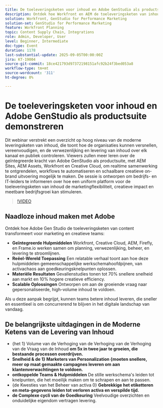 ```yaml
---
title: De toeleveringsketen voor inhoud en Adobe GenStudio als productsuite demonstreren
description: Ontdek hoe Workfront en AEM de toeleveringsketen van inhoud verbinden. Leer hoe Adobe Gen Studio planning, creatie, levering, en inzichten stroomlijnt.
solution: Workfront, GenStudio for Performance Marketing
solution-set: GenStudio for Performance Marketing
feature: Workfront Planning
topic: Content Supply Chain, Integrations
role: Admin, Developer, User
level: Beginner, Intermediate
doc-type: Event
duration: 1178
last-substantial-update: 2025-09-05T00:00:00Z
jira: KT-19004
source-git-commit: 18ce421793d97372198151afc92b24f3bed053a8
workflow-type: tm+mt
source-wordcount: '311'
ht-degree: 0%

---
```



# De toeleveringsketen voor inhoud en Adobe GenStudio als productsuite demonstreren

Dit webinar verstrekt een overzicht op hoog niveau van de moderne leveringsketen van inhoud, die toont hoe de organisaties kunnen versnellen, vereenvoudigen, en de verwezenlijking en levering van inhoud over elk kanaal en publiek controleren. Viewers zullen meer leren over de geïntegreerde kracht van Adobe GenStudio als productsuite, met AEM Sites, AEM Assets, Workfront en Creative Cloud, om realtime samenwerking te ontgrendelen, workflows te automatiseren en schaalbare creatieve on-brand uitvoering mogelijk te maken. De sessie is ontworpen om bedrijfs- en IT-leiders te informeren over hoe een uniform platform voor de toeleveringsketen van inhoud de marketingflexibiliteit, creatieve impact en meetbare bedrijfsgroei kan stimuleren.

>[!VIDEO](https://video.tv.adobe.com/v/3472985/?learn=on&enablevpops&captions=dut)

## Naadloze inhoud maken met Adobe

Ontdek hoe Adobe Gen Studio de toeleveringsketen van content transformeert voor marketing en creatieve teams:

* **Geïntegreerde Hulpmiddelen** Workfront, Creative Cloud, AEM, Firefly, en Frame.io werken samen om planning, verwezenlijking, beheer, en levering te stroomlijnen.
* **Reëel-Wereld Toepassing** Een relatable verhaal toont aan hoe deze hulpmiddelen gemeenschappelijke werkschemahoofdpijnen, van activachaos aan goedkeuringsknelpunten oplossen.
* **Materiële Resultaten** Gevallenstudies tonen tot 70% snellere snelheid aan markt en 10% hogere creatieve efficiency.
* **Scalable Oplossingen** Ontworpen om aan de groeiende vraag naar gepersonaliseerde, high-volume inhoud te voldoen.

Als u deze aanpak begrijpt, kunnen teams betere inhoud leveren, die sneller en essentieel is om concurrerend te blijven in het digitale landschap van vandaag.

## De belangrijkste uitdagingen in de Moderne Ketens van de Levering van Inhoud

* {het 1} Volume van de Verhoging van de Verhoging van de Verhoging van de Vraag van de Inhoud **om 5x in twee jaar te groeien, die bestaande processen overdrijven.**
* **Snelheid &amp; de 1&rbrace; Marketers van Personalization &lbrace;moeten snellere, meer op maat gemaakte campagnes leveren om aan klantenverwachtingen te voldoen.**
* **ontkoppelde Teams &amp; Hulpmiddelen** De stille werkschema&#39;s leiden tot knelpunten, die het moeilijk maken om te schrapen en aan te passen.
* {de Kwesties van het Beheer van activa 0} **Gebrekkige het etiketteren en meta-gegevens leiden tot verloren activa en verspilde tijd.**
* **de Complexe cycli van de Goedkeuring** Veelvoudige overzichten en onduidelijke eigendom vertragen levering.